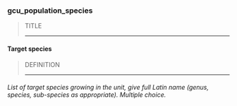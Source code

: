### gcu_population_species



> TITLE
> 
> ------

#### Target species



> DEFINITION
> 
> ------

###### List of target species growing in the unit, give full Latin name (genus, species, sub-species as appropriate). Multiple choice.